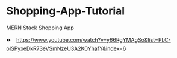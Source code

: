 # Shopping-App-Tutorial

MERN Stack Shopping App

⏩　https://www.youtube.com/watch?v=y66RgYMAgSo&list=PLC-oISPyxeDkR73eVSmNzeU3A2K0YhafY&index=6

